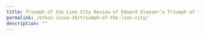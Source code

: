 ```yaml
---
title: Triumph of the Lion City Review of Edward Glaeser’s Triumph of the City
permalink: /ethos-issue-10/triumph-of-the-lion-city/
description: ""
---
```

